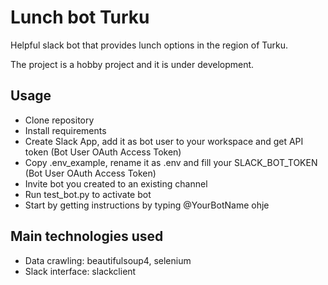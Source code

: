 # Lunch bot Turku

Helpful slack bot that provides lunch options in the region of Turku.

The project is a hobby project and it is under development.

## Usage
- Clone repository
- Install requirements
- Create Slack App, add it as bot user to your workspace and get API token (Bot User OAuth Access Token)
- Copy .env_example, rename it as .env and fill your SLACK_BOT_TOKEN (Bot User OAuth Access Token)
- Invite bot you created to an existing channel
- Run test_bot.py to activate bot
- Start by getting instructions by typing @YourBotName ohje

## Main technologies used

- Data crawling: beautifulsoup4, selenium
- Slack interface: slackclient




